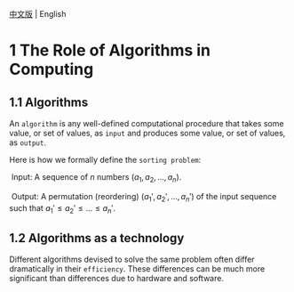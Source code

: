 [中文版](chapter1_zh.md) | English

# 1 The Role of Algorithms in Computing



## 1.1 Algorithms

An `algorithm` is any well-defined computational procedure that takes some value, or set of values, as `input` and produces some value, or set of values, as `output`.

Here is how we formally define the `sorting problem`:

​    Input: A sequence of $n$ numbers $(a_1, a_2, ..., a_n)$.

​    Output: A permutation (reordering) $(a_1', a_2', ..., a_n')$ of the input sequence such that $a_1' \leq a_2' \leq ... \leq a_n'$.



## 1.2 Algorithms as a technology

Different algorithms devised to solve the same problem often differ dramatically in their `efficiency`. These differences can be much more significant than differences due to hardware and software.
